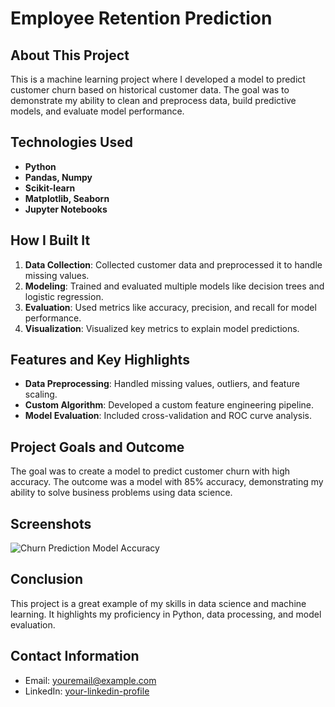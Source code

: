 # Employee Retention Prediction

## About This Project

This is a machine learning project where I developed a model to predict customer churn based on historical customer data. The goal was to demonstrate my ability to clean and preprocess data, build predictive models, and evaluate model performance.

## Technologies Used

- **Python**
- **Pandas, Numpy**
- **Scikit-learn**
- **Matplotlib, Seaborn**
- **Jupyter Notebooks**

## How I Built It

1. **Data Collection**: Collected customer data and preprocessed it to handle missing values.
2. **Modeling**: Trained and evaluated multiple models like decision trees and logistic regression.
3. **Evaluation**: Used metrics like accuracy, precision, and recall for model performance.
4. **Visualization**: Visualized key metrics to explain model predictions.

## Features and Key Highlights

- **Data Preprocessing**: Handled missing values, outliers, and feature scaling.
- **Custom Algorithm**: Developed a custom feature engineering pipeline.
- **Model Evaluation**: Included cross-validation and ROC curve analysis.

## Project Goals and Outcome

The goal was to create a model to predict customer churn with high accuracy. The outcome was a model with 85% accuracy, demonstrating my ability to solve business problems using data science.

## Screenshots

![Churn Prediction Model Accuracy](churn_model_accuracy.png)

## Conclusion

This project is a great example of my skills in data science and machine learning. It highlights my proficiency in Python, data processing, and model evaluation.

## Contact Information

- Email: [youremail@example.com](mailto:manzoorrazim@gmail.com)
- LinkedIn: [your-linkedin-profile](https://www.linkedin.com/in/razim-manzoor)
